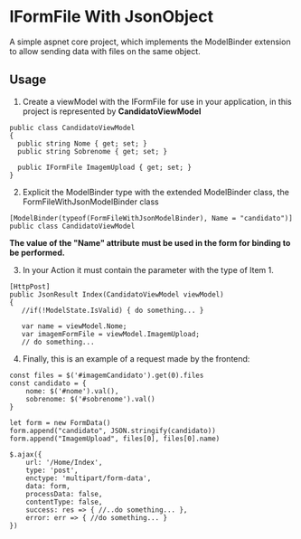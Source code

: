 # IFormFile With JsonObject

A simple aspnet core project, which implements the ModelBinder extension to allow sending data with files on the same object.

## Usage

1. Create a viewModel with the IFormFile for use in your application, in this project is represented by **CandidatoViewModel**
  ```
public class CandidatoViewModel
{        
    public string Nome { get; set; }
    public string Sobrenome { get; set; }

    public IFormFile ImagemUpload { get; set; }
}
  ```

2. Explicit the ModelBinder type with the extended ModelBinder class, the FormFileWithJsonModelBinder class
  ```
[ModelBinder(typeof(FormFileWithJsonModelBinder), Name = "candidato")]
public class CandidatoViewModel
  ```
 **The value of the "Name" attribute must be used in the form for binding to be performed.**
 
 3. In your Action it must contain the parameter with the type of Item 1.
 ```
 [HttpPost]
public JsonResult Index(CandidatoViewModel viewModel)
{            
    //if(!ModelState.IsValid) { do something... }

    var name = viewModel.Nome;
    var imagemFormFile = viewModel.ImagemUpload;
    // do something...
 ```
 
 4. Finally, this is an example of a request made by the frontend:
  ```
  const files = $('#imagemCandidato').get(0).files
  const candidato = {
      nome: $('#nome').val(),
      sobrenome: $('#sobrenome').val()
  }
  
  let form = new FormData()
  form.append("candidato", JSON.stringify(candidato))
  form.append("ImagemUpload", files[0], files[0].name)

  $.ajax({
      url: '/Home/Index',
      type: 'post',
      enctype: 'multipart/form-data',
      data: form,
      processData: false,
      contentType: false,
      success: res => { //..do something... },
      error: err => { //do something... }
  })
  ```
 
 
 
